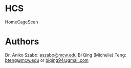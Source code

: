 # HCS
HomeCageScan


# Authors
Dr. Aniko Szabo: aszabo@mcw.edu
Bi Qing (Michelle) Teng: bteng@mcw.edu or biqing94@gmail.com
